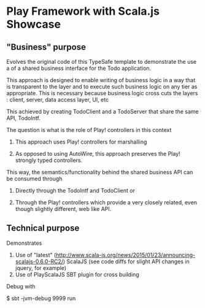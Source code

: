 # Play Framework with Scala.js Showcase


## "Business" purpose
Evolves the original code of this TypeSafe template to demonstrate the use a of a shared business interface for the
Todo application.

This approach is designed to enable writing of business logic in a way that is transparent to the layer and to execute such business logic on any tier as appropriate. This is necessary because business logic cross cuts the layers : client, server, data access layer, UI, etc

This achieved by creating TodoClient and a TodoServer that share the same API, TodoIntf.

The question is what is the role of Play! controllers in this context

1. This approach uses Play! controllers for marshalling

1. As opposed to using AutoWire, this approach preserves the Play! strongly typed controllers.

This way, the semantics/functionality behind the shared business API can be consumed through

1. Directly through the TodoIntf and TodoClient or

1. Through the Play! controllers which provide a very closely related, even though slightly different, web like API.

## Technical purpose

Demonstrates

1. Use of "latest" (http://www.scala-js.org/news/2015/01/23/announcing-scalajs-0.6.0-RC2/) ScalaJS (see code diffs
for slight API changes in jquery, for example)
1. Use of PlayScalaJS SBT plugin for cross building


Debug with

$ sbt -jvm-debug 9999 run
